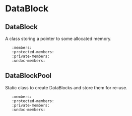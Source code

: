 # DataBlock

## DataBlock

A class storing a pointer to some allocated memory.

```{doxygenclass} FrameProcessor::DataBlock
   :members:
   :protected-members:
   :private-members:
   :undoc-members:
```

## DataBlockPool

Static class to create DataBlocks and store them for re-use.

```{doxygenclass} FrameProcessor::DataBlockPool
   :members:
   :protected-members:
   :private-members:
   :undoc-members:
```
